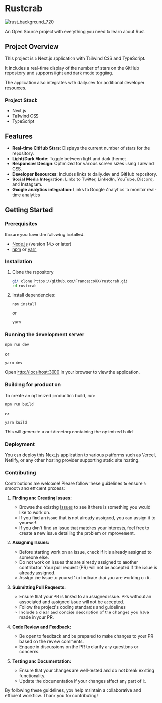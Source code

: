 # Rustcrab
![rust_background_720](https://github.com/FrancescoXX/rustcrab/assets/18360871/d4a783ef-e4a4-4192-a7a0-fc05df133425)

An Open Source project with everything you need to learn about Rust.

## Project Overview

This project is a Next.js application with Tailwind CSS and TypeScript. 

It includes a real-time display of the number of stars on the GitHub repository and supports light and dark mode toggling. 

The application also integrates with daily.dev for additional developer resources.

### Project Stack
- Next.js
- Tailwind CSS
- TypeScript

## Features

- **Real-time GitHub Stars**: Displays the current number of stars for the repository.
- **Light/Dark Mode**: Toggle between light and dark themes.
- **Responsive Design**: Optimized for various screen sizes using Tailwind CSS.
- **Developer Resources**: Includes links to daily.dev and GitHub repository.
- **Social Media Integration**: Links to Twitter, LinkedIn, YouTube, Discord, and Instagram.
- **Google analytics integration**: Links to Google Analytics to monitor real-time analytics 

## Getting Started

### Prerequisites

Ensure you have the following installed:

- [Node.js](https://nodejs.org/) (version 14.x or later)
- [npm](https://www.npmjs.com/) or [yarn](https://yarnpkg.com/)

### Installation

1. Clone the repository:

   ```bash
   git clone https://github.com/FrancescoXX/rustcrab.git
   cd rustcrab
   ```

2. Install dependencies:

   ```bash
   npm install
   ```

   or

   ```bash
   yarn
   ```

### Running the development server

```bash
npm run dev
```

or

```bash
yarn dev
```

Open [http://localhost:3000](http://localhost:3000) in your browser to view the application.

### Building for production

To create an optimized production build, run:

```bash
npm run build
```

or

```bash
yarn build
```

This will generate a out directory containing the optimized build.

### Deployment

You can deploy this Next.js application to various platforms such as Vercel, Netlify, or any other hosting provider supporting static site hosting.


### Contributing
Contributions are welcome! Please follow these guidelines to ensure a smooth and efficient process:

1. **Finding and Creating Issues:**
   - Browse the existing [Issues](https://github.com/FrancescoXX/rustcrab/issues) to see if there is something you would like to work on.
   - If you find an issue that is not already assigned, you can assign it to yourself.
   - If you don't find an issue that matches your interests, feel free to create a new issue detailing the problem or improvement.

2. **Assigning Issues:**
   - Before starting work on an issue, check if it is already assigned to someone else.
   - Do not work on issues that are already assigned to another contributor. Your pull request (PR) will not be accepted if the issue is already assigned.
   - Assign the issue to yourself to indicate that you are working on it.

3. **Submitting Pull Requests:**
   - Ensure that your PR is linked to an assigned issue. PRs without an associated and assigned issue will not be accepted.
   - Follow the project's coding standards and guidelines.
   - Include a clear and concise description of the changes you have made in your PR.

4. **Code Review and Feedback:**
   - Be open to feedback and be prepared to make changes to your PR based on the review comments.
   - Engage in discussions on the PR to clarify any questions or concerns.

5. **Testing and Documentation:**
   - Ensure that your changes are well-tested and do not break existing functionality.
   - Update the documentation if your changes affect any part of it.

By following these guidelines, you help maintain a collaborative and efficient workflow. Thank you for contributing!
